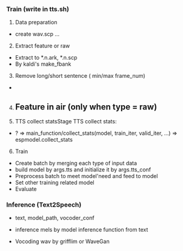 ### Train (write in tts.sh)

1. Data preparation
  - create wav.scp ...
2. Extract feature or raw
  - Extract to *.n.ark, *.n.scp
  - By kaldi's make_fbank
3. Remove long/short sentence ( min/max frame_num)
  -

4. Feature in air (only when type = raw)
    -

5. TTS collect statsStage TTS collect stats:
  - ?
    => main_function/collect_stats(model, train_iter, valid_iter, ...) => espmodel.collect_stats

6. Train
  - Create batch by merging each type of input data
  - build model by args.tts and initialize it by args.tts_conf
  - Preprocess batch to meet model'need and feed to model
  - Set other training related model
  - Evaluate



### Inference (Text2Speech)

- text, model_path, vocoder_conf

- inference mels by model inference function from text
- Vocoding wav by grifflim or WaveGan
